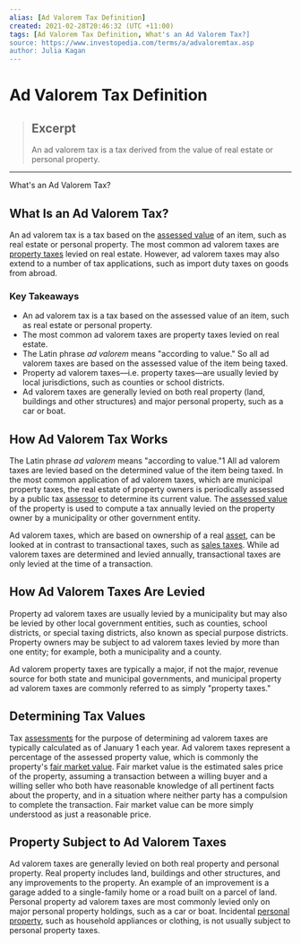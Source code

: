 ```yaml
---
alias: [Ad Valorem Tax Definition]
created: 2021-02-28T20:46:32 (UTC +11:00)
tags: [Ad Valorem Tax Definition, What's an Ad Valorem Tax?]
source: https://www.investopedia.com/terms/a/advaloremtax.asp
author: Julia Kagan
---
```


# Ad Valorem Tax Definition

> ## Excerpt
> An ad valorem tax is a tax derived from the value of real estate or personal property.

---

What's an Ad Valorem Tax?
## What Is an Ad Valorem Tax?

An ad valorem tax is a tax based on the [assessed value](https://www.investopedia.com/terms/a/assessedvalue.asp) of an item, such as real estate or personal property. The most common ad valorem taxes are [property taxes](https://www.investopedia.com/terms/p/propertytax.asp) levied on real estate. However, ad valorem taxes may also extend to a number of tax applications, such as import duty taxes on goods from abroad.

### Key Takeaways

-   An ad valorem tax is a tax based on the assessed value of an item, such as real estate or personal property.
-   The most common ad valorem taxes are property taxes levied on real estate.
-   The Latin phrase _ad valorem_ means "according to value." So all ad valorem taxes are based on the assessed value of the item being taxed.
-   Property ad valorem taxes—i.e. property taxes—are usually levied by local jurisdictions, such as counties or school districts.
-   Ad valorem taxes are generally levied on both real property (land, buildings and other structures) and major personal property, such as a car or boat. 

## How Ad Valorem Tax Works

The Latin phrase _ad valorem_ means "according to value."1 All ad valorem taxes are levied based on the determined value of the item being taxed. In the most common application of ad valorem taxes, which are municipal property taxes, the real estate of property owners is periodically assessed by a public tax [assessor](https://www.investopedia.com/terms/a/assessor.asp) to determine its current value. The [assessed value](https://www.investopedia.com/terms/a/assessedvalue.asp) of the property is used to compute a tax annually levied on the property owner by a municipality or other government entity.

Ad valorem taxes, which are based on ownership of a real [asset](https://www.investopedia.com/terms/a/asset.asp), can be looked at in contrast to transactional taxes, such as [sales taxes](https://www.investopedia.com/terms/s/salestax.asp). While ad valorem taxes are determined and levied annually, transactional taxes are only levied at the time of a transaction.

## How Ad Valorem Taxes Are Levied

Property ad valorem taxes are usually levied by a municipality but may also be levied by other local government entities, such as counties, school districts, or special taxing districts, also known as special purpose districts. Property owners may be subject to ad valorem taxes levied by more than one entity; for example, both a municipality and a county.

Ad valorem property taxes are typically a major, if not the major, revenue source for both state and municipal governments, and municipal property ad valorem taxes are commonly referred to as simply "property taxes."

## Determining Tax Values

Tax [assessments](https://www.investopedia.com/terms/a/assessment.asp) for the purpose of determining ad valorem taxes are typically calculated as of January 1 each year. Ad valorem taxes represent a percentage of the assessed property value, which is commonly the property's [fair market value](https://www.investopedia.com/terms/f/fairmarketvalue.asp). Fair market value is the estimated sales price of the property, assuming a transaction between a willing buyer and a willing seller who both have reasonable knowledge of all pertinent facts about the property, and in a situation where neither party has a compulsion to complete the transaction. Fair market value can be more simply understood as just a reasonable price.

## Property Subject to Ad Valorem Taxes

Ad valorem taxes are generally levied on both real property and personal property. Real property includes land, buildings and other structures, and any improvements to the property. An example of an improvement is a garage added to a single-family home or a road built on a parcel of land. Personal property ad valorem taxes are most commonly levied only on major personal property holdings, such as a car or boat. Incidental [personal property,](https://www.investopedia.com/terms/p/personalproperty.asp) such as household appliances or clothing, is not usually subject to personal property taxes.
